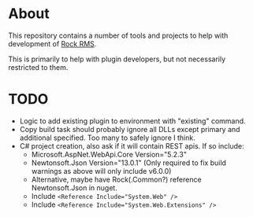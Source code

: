 # About

This repository contains a number of tools and projects to help with development of [Rock RMS](https://www.rockrms.com).

This is primarily to help with plugin developers, but not necessarily restricted to them.

# TODO

* Logic to add existing plugin to environment with "existing" command.
* Copy build task should probably ignore all DLLs except primary and additional specified. Too many to safely ignore I think.
* C# project creation, also ask if it will contain REST apis. If so include:
  * Microsoft.AspNet.WebApi.Core Version="5.2.3"
  * Newtonsoft.Json Version="13.0.1" (Only required to fix build warnings as above will only include v6.0.0)
  * Alternative, maybe have Rock(.Common?) reference Newtonsoft.Json in nuget.
  * Include `<Reference Include="System.Web" />`
  * Include `<Reference Include="System.Web.Extensions" />`
